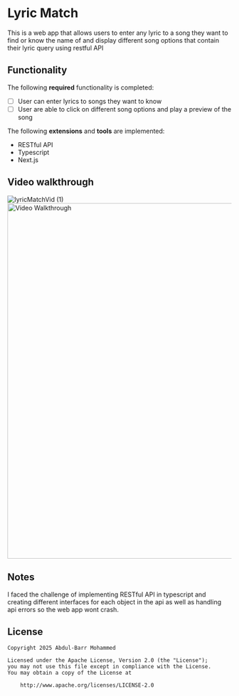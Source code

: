 # Lyric Match

This is a web app that allows users to enter any lyric to a song they want to find or know the name of and display different song options that contain their lyric query using restful API

## Functionality 

The following **required** functionality is completed:

* [ ] User can enter lyrics to songs they want to know
* [ ] User are able to click on different song options and play a preview of the song

The following **extensions** and **tools** are implemented:

* RESTful API
* Typescript
* Next.js

## Video walkthrough

![lyricMatchVid (1)](https://github.com/user-attachments/assets/3ac2ea60-e074-4e4d-8b05-bcd3dba0b2c6)
<img src="walkthrough.gif" title="Video Walkthrough" style="width:800px;" alt="Video Walkthrough" />





## Notes

I faced the challenge of implementing RESTful API in typescript and creating different interfaces for each object in the api as well as handling api errors so the web app wont crash. 

 



## License

    Copyright 2025 Abdul-Barr Mohammed

    Licensed under the Apache License, Version 2.0 (the "License");
    you may not use this file except in compliance with the License.
    You may obtain a copy of the License at

        http://www.apache.org/licenses/LICENSE-2.0
